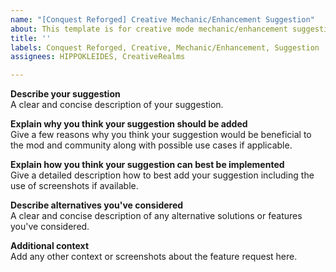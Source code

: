 ```yaml
---
name: "[Conquest Reforged] Creative Mechanic/Enhancement Suggestion"
about: This template is for creative mode mechanic/enhancement suggestions for Conquest Reforged.
title: ''
labels: Conquest Reforged, Creative, Mechanic/Enhancement, Suggestion
assignees: HIPPOKLEIDES, CreativeRealms

---
```


**Describe your suggestion**    
A clear and concise description of your suggestion.

**Explain why you think your suggestion should be added**    
Give a few reasons why you think your suggestion would be beneficial to the mod and community along with possible use cases if applicable.

**Explain how you think your suggestion can best be implemented**    
Give a detailed description how to best add your suggestion including the use of screenshots if available.

**Describe alternatives you've considered**    
A clear and concise description of any alternative solutions or features you've considered.

**Additional context**    
Add any other context or screenshots about the feature request here.
